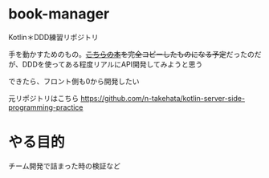 # book-manager
Kotlin＊DDD練習リポジトリ

手を動かすためのもの。~~[こちらの本](https://www.amazon.co.jp/Kotlin-%E3%82%B5%E3%83%BC%E3%83%90%E3%83%BC%E3%82%B5%E3%82%A4%E3%83%89%E3%83%97%E3%83%AD%E3%82%B0%E3%83%A9%E3%83%9F%E3%83%B3%E3%82%B0%E5%AE%9F%E8%B7%B5%E9%96%8B%E7%99%BA-%E7%AB%B9%E7%AB%AF-%E5%B0%9A%E4%BA%BA/dp/4297118599)を完全コピーしたものになる予定~~だったのだが、DDDを使ってある程度リアルにAPI開発してみようと思う

できたら、フロント側も0から開発したい

元リポジトリはこちら
https://github.com/n-takehata/kotlin-server-side-programming-practice

# やる目的
チーム開発で詰まった時の検証など


